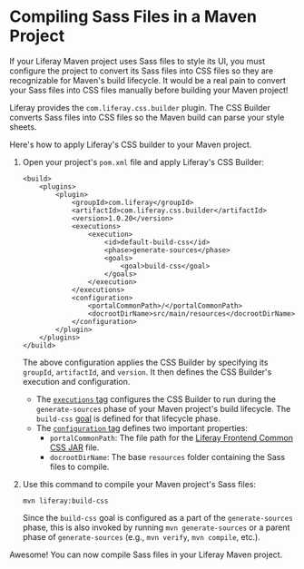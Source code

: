 # Compiling Sass Files in a Maven Project [](id=compiling-sass-files-in-a-maven-project)

If your Liferay Maven project uses Sass files to style its UI, you must
configure the project to convert its Sass files into CSS files so they are
recognizable for Maven's build lifecycle. It would be a real pain to convert your
Sass files into CSS files manually before building your Maven project!

Liferay provides the `com.liferay.css.builder` plugin. The CSS Builder converts
Sass files into CSS files so the Maven build can parse your style sheets.

Here's how to apply Liferay's CSS builder to your Maven project.

1.  Open your project's `pom.xml` file and apply Liferay's CSS Builder:

        <build>
            <plugins>
                <plugin>
                    <groupId>com.liferay</groupId>
                    <artifactId>com.liferay.css.builder</artifactId>
                    <version>1.0.20</version>
                    <executions>
                        <execution>
                            <id>default-build-css</id>
                            <phase>generate-sources</phase>
                            <goals>
                                <goal>build-css</goal>
                            </goals>
                        </execution>
                    </executions>
                    <configuration>
                        <portalCommonPath>/</portalCommonPath>
                        <docrootDirName>src/main/resources</docrootDirName>
                    </configuration>
                </plugin>
            </plugins>
        </build>

    The above configuration applies the CSS Builder by specifying its `groupId`,
    `artifactId`, and `version`. It then defines the CSS Builder's execution and
    configuration.

    - The
      [`executions` tag](https://maven.apache.org/guides/mini/guide-configuring-plugins.html#Using_the_executions_Tag)
      configures the CSS Builder to run during the `generate-sources` phase of
      your Maven project's build lifecycle. The `build-css`
      [goal](http://maven.apache.org/guides/introduction/introduction-to-the-lifecycle.html#A_Build_Phase_is_Made_Up_of_Plugin_Goals)
      is defined for that lifecycle phase.
    - The
      [`configuration` tag](https://maven.apache.org/pom.html#Plugins) defines
      two important properties:
        - `portalCommonPath`: The file path for the
          [Liferay Frontend Common CSS JAR](https://mvnrepository.com/artifact/com.liferay/com.liferay.frontend.css.common)
          file.
        - `docrootDirName`: The base `resources` folder containing the Sass
          files to compile.

2.  Use this command to compile your Maven project's Sass files:

        mvn liferay:build-css

    Since the `build-css` goal is configured as a part of the `generate-sources`
    phase, this is also invoked by running `mvn generate-sources` or a parent
    phase of `generate-sources` (e.g., `mvn verify`, `mvn compile`, etc.).

Awesome! You can now compile Sass files in your Liferay Maven project.
